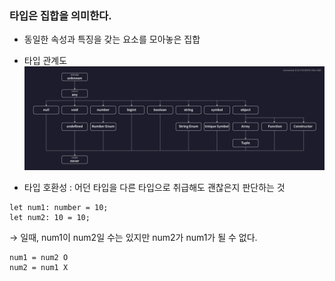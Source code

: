 ### 타입은 집합을 의미한다.

- 동일한 속성과 특징을 갖는 요소를 모아놓은 집합
- 타입 관계도
  ![typeImage](section3/typeImage.png)

- 타입 호환성 : 어던 타입을 다른 타입으로 취급해도 괜찮은지 판단하는 것

```
let num1: number = 10;
let num2: 10 = 10;
```

&rarr; 일때, num1이 num2일 수는 있지만 num2가 num1가 될 수 없다.

```
num1 = num2 O
num2 = num1 X
```
